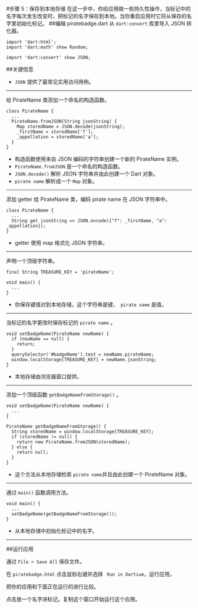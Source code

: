 #步骤 5：保存到本地存储
在这一步中，你给应用做一些持久性操作，当标记中的名字每次发生改变时，把标记的名字保存到本地。当你重启应用时它将从保存的名字里初始化标记。
##编辑 piratebadge.dart 
从 `dart:convert` 库里导入 JSON 转化器。

```
import 'dart:html';
import 'dart:math' show Random;

import 'dart:convert' show JSON;
```

##关键信息

- `JSON` 提供了最常见实用访问用例。  

---
给 PirateName 类添加一个命名的构造函数。

```
class PirateName {
  ...
  PirateName.fromJSON(String jsonString) {
    Map storedName = JSON.decode(jsonString);
    _firstName = storedName['f'];
    _appellation = storedName['a'];
  }
}
```  
- 构造函数使用来自 JSON 编码的字符串创建一个新的 PirateName 实例。
- `PirateName.fromJSON` 是一个命名的构造函数。  
- `JSON.decode()` 解析 JSON 字符串并由此创建一个 Dart 对象。
- `pirate name` 解析成一个 `Map` 对象。    

--- 
添加 getter 给 PirateName 类，编码 pirate name 在 JSON 字符串中。

```
class PirateName {
  ...
  String get jsonString => JSON.encode({"f": _firstName, "a": _appellation});
}
```  
- getter 使用 map 格式化 JSON 字符串。  

---
声明一个顶级字符串。 

```
final String TREASURE_KEY = 'pirateName';

void main() {
  ...
}
```
- 你保存键值对到本地存储，这个字符串是键，` pirate name` 是值。   
 
---
当标记的名字更改时保存标记的 `pirate name` 。

```
void setBadgeName(PirateName newName) {
  if (newName == null) {
    return;
  }
  querySelector('#badgeName').text = newName.pirateName;
  window.localStorage[TREASURE_KEY] = newName.jsonString;
}
```
- 本地存储由浏览器窗口提供。   
 
---
添加一个顶级函数 `getBadgeNameFromStorage()` 。

```
void setBadgeName(PirateName newName) {
  ...
}

PirateName getBadgeNameFromStorage() {
  String storedName = window.localStorage[TREASURE_KEY];
  if (storedName != null) {
    return new PirateName.fromJSON(storedName);
  } else {
    return null;
  }
}
```
- 这个方法从本地存储检索 `pirate name`并且由此创建一个 PirateName 对象。  

---
通过 `main()` 函数调用方法。

```
void main() {
  ...
  setBadgeName(getBadgeNameFromStorage());
}
```
- 从本地存储中初始化标记中的名字。  

---
##运行应用

通过 `File > Save All` 保存文件。

在 `piratebadge.html` 点击鼠标右键并选择 ` Run in Dartium`，运行应用。

把你的应用和下面正在运行的进行比较。

点击放一个名字进标记。复制这个窗口开始运行这个应用。


